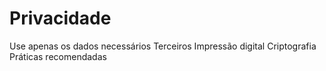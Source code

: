 # Privacidade

Use apenas os dados necessários
Terceiros
Impressão digital
Criptografia
Práticas recomendadas